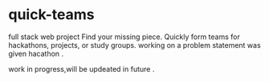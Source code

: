 # quick-teams 
full stack web project 
Find your missing piece. Quickly form teams for hackathons, projects, or study groups.
working on a problem statement  was given hacathon .

work in progress,will be updeated in future .
